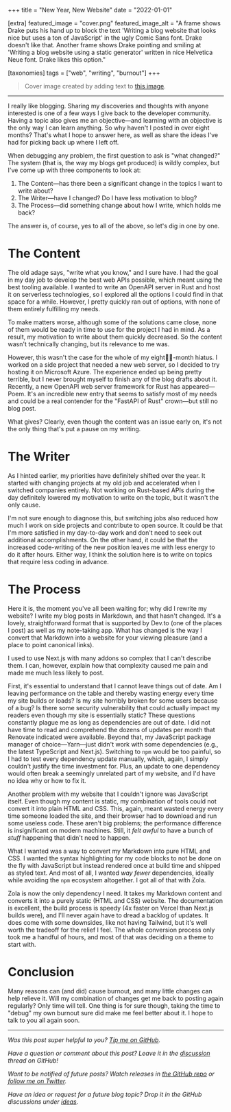 +++
title = "New Year, New Website"
date = "2022-01-01"

[extra]
featured_image = "cover.png"
featured_image_alt = "A frame shows Drake puts his hand up to block the text 'Writing a blog website that looks nice but uses a ton of JavaScript' in the ugly Comic Sans font. Drake doesn't like that. Another frame shows Drake pointing and smiling at 'Writing a blog website using a static generator' written in nice Helvetica Neue font. Drake likes this option."

[taxonomies]
tags = ["web", "writing", "burnout"]
+++

> Cover image created by adding text to [this image](https://i.redd.it/4wmp5smh0ld41.jpg).

---

I really like blogging. Sharing my discoveries and thoughts with anyone interested is one of a few ways I give back to the developer community. Having a topic also gives me an objective—and learning with an objective is the only way I can learn anything. So why haven't I posted in over eight months? That's what I hope to answer here, as well as share the ideas I've had for picking back up where I left off.

When debugging any problem, the first question to ask is "what changed?" The system (that is, the way my blogs get produced) is wildly complex, but I've come up with three components to look at:

1. The Content—has there been a significant change in the topics I want to write about?
2. The Writer—have I changed? Do I have less motivation to blog?
3. The Process—did something change about how I write, which holds me back?

The answer is, of course, yes to all of the above, so let's dig in one by one.

# The Content

The old adage says, "write what you know," and I sure have. I had the goal in my day job to develop the best web APIs possible, which meant using the best tooling available. I wanted to write an OpenAPI server in Rust and host it on serverless technologies, so I explored all the options I could find in that space for a while. However, I pretty quickly ran out of options, with none of them entirely fulfilling my needs. 

To make matters worse, although some of the solutions came close, none of them would be ready in time to use for the project I had in mind. As a result, my motivation to write about them quickly decreased. So the content wasn't technically changing, but its relevance to me was.

However, this wasn't the case for the whole of my eight-month hiatus. I worked on a side project that needed a new web server, so I decided to try hosting it on Microsoft Azure. The experience ended up being pretty terrible, but I never brought myself to finish any of the blog drafts about it. Recently, a new OpenAPI web server framework for Rust has appeared—Poem. It's an incredible new entry that seems to satisfy most of my needs and could be a real contender for the "FastAPI of Rust" crown—but still no blog post.

What gives? Clearly, even though the content was an issue early on, it's not the only thing that's put a pause on my writing.

# The Writer

As I hinted earlier, my priorities have definitely shifted over the year. It started with changing projects at my old job and accelerated when I switched companies entirely. Not working on Rust-based APIs during the day definitely lowered my motivation to write on the topic, but it wasn't the only cause.

I'm not sure enough to diagnose this, but switching jobs also reduced how much I work on side projects and contribute to open source. It could be that I'm more satisfied in my day-to-day work and don't need to seek out additional accomplishments. On the other hand, it could be that the increased code-writing of the new position leaves me with less energy to do it after hours. Either way, I think the solution here is to write on topics that require less coding in advance.

# The Process

Here it is, the moment you've all been waiting for; why did I rewrite my website? I write my blog posts in Markdown, and that hasn't changed. It's a lovely, straightforward format that is supported by Dev.to (one of the places I post) as well as my note-taking app. What has changed is the way I convert that Markdown into a website for your viewing pleasure (and a place to point canonical links).

I used to use Next.js with many addons so complex that I can't describe them. I can, however, explain how that complexity caused me pain and made me much less likely to post.

First, it's essential to understand that I cannot leave things out of date. Am I leaving performance on the table and thereby wasting energy every time my site builds or loads? Is my site horribly broken for some users because of a bug? Is there some security vulnerability that could actually impact my readers even though my site is essentially static? These questions constantly plague me as long as dependencies are out of date. I did not have time to read and comprehend the dozens of updates per month that Renovate indicated were available. Beyond that, my JavaScript package manager of choice—Yarn—just didn't work with some dependencies (e.g., the latest TypeScript and Next.js). Switching to `npm` would be too painful, so I had to test every dependency update manually, which, again, I simply couldn't justify the time investment for. Plus, an update to one dependency would often break a seemingly unrelated part of my website, and I'd have no idea why or how to fix it.

Another problem with my website that I couldn't ignore was JavaScript itself. Even though my content is static, my combination of tools could not convert it into plain HTML and CSS. This, again, meant wasted energy every time someone loaded the site, and their browser had to download and run some useless code. These aren't big problems; the performance difference is insignificant on modern machines. Still, it _felt awful_ to have a bunch of _stuff_ happening that didn't need to happen.

What I wanted was a way to convert my Markdown into pure HTML and CSS. I wanted the syntax highlighting for my code blocks to not be done on the fly with JavaScript but instead rendered once at build time and shipped as styled text. And most of all, I wanted _way fewer_ dependencies, ideally while avoiding the `npm` ecosystem altogether. I got all of that with Zola.

Zola is now the only dependency I need. It takes my Markdown content and converts it into a purely static (HTML and CSS) website. The documentation is excellent, the build process is speedy (4x faster on Vercel than Next.js builds were), and I'll never again have to dread a backlog of updates. It does come with some downsides, like not having Tailwind, but it's well worth the tradeoff for the relief I feel. The whole conversion process only took me a handful of hours, and most of that was deciding on a theme to start with.

# Conclusion

Many reasons can (and did) cause burnout, and many little changes can help relieve it. Will my combination of changes get me back to posting again regularly? Only time will tell. One thing is for sure though, taking the time to "debug" my own burnout sure did make me feel better about it. I hope to talk to you all again soon.

---

_Was this post super helpful to you? [Tip me on GitHub][github one time]._

_Have a question or comment about this post? Leave it in the [discussion] thread on GitHub!_

_Want to be notified of future posts? Watch releases in [the GitHub repo] or [follow me on Twitter][twitter]._

_Have an idea or request for a future blog topic? Drop it in the GitHub discussions under [ideas]._

[github one time]: https://github.com/sponsors/dbanty?frequency=one-time&sponsor=dbanty
[ideas]: https://github.com/dbanty/dylananthony.com/discussions/categories/ideas
[the github repo]: https://github.com/dbanty/dylananthony.com
[twitter]: https://twitter.com/TBDylan
[discussion]: https://github.com/dbanty/dylananthony.com/discussions/194
